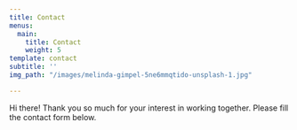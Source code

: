 ```yaml
---
title: Contact
menus:
  main:
    title: Contact
    weight: 5
template: contact
subtitle: ''
img_path: "/images/melinda-gimpel-5ne6mmqtido-unsplash-1.jpg"

---
```

Hi there! Thank you so much for your interest in working together. Please fill the contact form below.